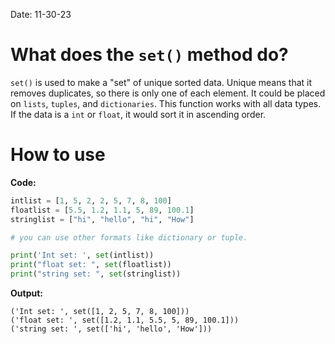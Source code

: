 Date: 11-30-23
# What does the `set()` method do?
`set()` is used to make a "set" of unique sorted data. Unique means that it removes duplicates, so there is only one of each element. It could be placed on `lists`, `tuples`, and `dictionaries`. This function works with all data types. If the data is a `int` or `float`, it would sort it in ascending order.

# How to use
**Code:**
```python
intlist = [1, 5, 2, 2, 5, 7, 8, 100]
floatlist = [5.5, 1.2, 1.1, 5, 89, 100.1]
stringlist = ["hi", "hello", "hi", "How"]

# you can use other formats like dictionary or tuple.

print('Int set: ', set(intlist))
print("float set: ", set(floatlist))
print("string set: ", set(stringlist))
```
**Output:**
```
('Int set: ', set([1, 2, 5, 7, 8, 100]))
('float set: ', set([1.2, 1.1, 5.5, 5, 89, 100.1]))
('string set: ', set(['hi', 'hello', 'How']))
```
